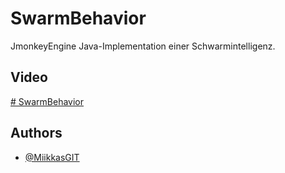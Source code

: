 
# SwarmBehavior
JmonkeyEngine Java-Implementation einer Schwarmintelligenz.


## Video

[# SwarmBehavior](https://youtu.be/B9C4S8tjwyI)

## Authors

- [@MiikkasGIT](https://github.com/MiikkasGIT)

